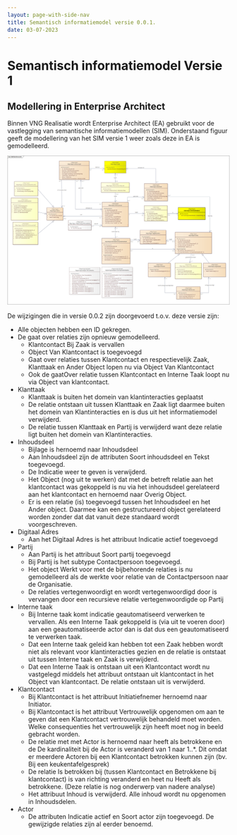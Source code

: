 ```yaml
---
layout: page-with-side-nav
title: Semantisch informatiemodel versie 0.0.1.
date: 03-07-2023
---
```


# Semantisch informatiemodel Versie 1

## Modellering in Enterprise Architect
Binnen VNG Realisatie wordt Enterprise Architect (EA) gebruikt voor de vastlegging van semantische informatiemodellen (SIM). Onderstaand figuur geeft de modellering van het SIM versie 1 weer zoals deze in EA is gemodelleerd.

<img src="assets/sim_ea_v1.png" alt="SIM in Enterprise Architect" width="1000"/>

De wijzigingen die in versie 0.0.2 zijn doorgevoerd t.o.v. deze versie zijn: 
  -	Alle objecten hebben een ID gekregen.
  -	De gaat over relaties zijn opnieuw gemodelleerd. 
    -	Klantcontact Bij Zaak is vervallen
    -	Object Van Klantcontact is toegevoegd
    -	Gaat over relaties tussen Klantcontact en respectievelijk Zaak, Klanttaak en Ander Object lopen nu via Object Van Klantcontact
    -	Ook de gaatOver relatie tussen Klantcontact en Interne Taak loopt nu via Object van klantcontact.
  -	Klanttaak
    -	Klanttaak is buiten het domein van klantinteracties geplaatst 
    -	De relatie ontstaan uit tussen Klanttaak en Zaak ligt daarmee buiten het domein van Klantinteracties en is dus uit het informatiemodel verwijderd.  
    -	De relatie tussen Klanttaak en Partij is verwijderd want deze relatie ligt buiten het domein van Klantinteracties.
  -	Inhoudsdeel
    -	Bijlage is hernoemd naar Inhoudsdeel 
    -	Aan Inhoudsdeel zijn de attributen Soort inhoudsdeel en Tekst toegevoegd.
    -	De Indicatie weer te geven is verwijderd.  
    -	Het Object (nog uit te werken) dat met de betreft relatie aan het klantcontact was gekoppeld is nu via het inhoudsdeel gerelateerd aan het klantcontact en hernoemd naar Overig Object.
    -	Er is een relatie (is)  toegevoegd tussen het Inhoudsdeel en het Ander object. Daarmee kan een gestructureerd object gerelateerd worden zonder dat dat vanuit deze standaard wordt voorgeschreven. 
  -	Digitaal Adres
    -	Aan het Digitaal Adres is het attribuut Indicatie actief toegevoegd
  -	Partij
    -	Aan Partij is het attribuut Soort partij toegevoegd
    -	Bij Partij is het subtype Contactpersoon toegevoegd. 
    -	Het object Werkt voor met de bijbehorende relaties is nu gemodelleerd als de werkte voor relatie van de Contactpersoon naar de Organisatie.
    -	De relaties vertegenwoordigt en wordt vertegenwoordigd door is vervangen door een recursieve relatie  vertegenwoordigde op Partij
  -	Interne taak
    -	Bij Interne taak komt indicatie geautomatiseerd verwerken te vervallen. Als een Interne Taak gekoppeld is (via uit te voeren door)  aan een geautomatiseerde actor dan is dat dus een geautomatiseerd te verwerken taak.  
    -	Dat een Interne taak  geleid kan hebben tot een Zaak hebben wordt niet als relevant voor klantinteracties gezien en de relatie is ontstaat uit tussen Interne taak en Zaak is verwijderd.
    -	Dat een Interne Taak is ontstaan uit een Klantcontact wordt nu vastgelegd middels het attribuut  ontstaan uit klantcontact in het Object van klantcontact.  De relatie ontstaan uit  is verwijderd. 
  -	Klantcontact
    -	Bij Klantcontact is het attribuut Initiatiefnemer hernoemd naar Initiator. 
    -	Bij Klantcontact is het attribuut  Vertrouwelijk opgenomen om aan te geven dat een Klantcontact  vertrouwelijk behandeld moet worden. Welke consequenties het vertrouwelijk zijn heeft moet nog in beeld gebracht worden. 
    -	De relatie met  met Actor  is hernoemd naar heeft als betrokkene en de De kardinaliteit bij de Actor is veranderd van 1 naar 1..*. Dit omdat er meerdere Actoren bij een Klantcontact betrokken kunnen zijn (bv. Bij een keukentafelgesprek) 
    -	De relatie Is betrokken bij (tussen Klantcontact en Betrokkene bij klantcontact) is van richting veranderd en heet nu Heeft als betrokkene. (Deze relatie is nog onderwerp van nadere analyse) 
    -	Het attribuut Inhoud is verwijderd. Alle inhoud wordt nu opgenomen in Inhoudsdelen. 
  -	Actor    
    -	De attributen Indicatie actief en Soort actor  zijn toegevoegd. De gewijzigde relaties zijn al eerder benoemd. 


